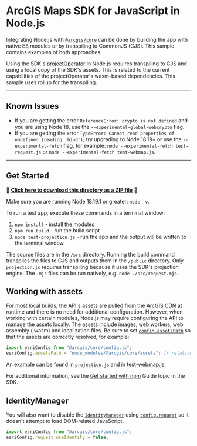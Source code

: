 # ArcGIS Maps SDK for JavaScript in Node.js

Integrating Node.js with [`@arcgis/core`](https://www.npmjs.com/package/@arcgis/core) can be done by building the app with native ES modules or by transpiling to CommonJS (CJS). This sample contains examples of both approaches.

Using the SDK's [projectOperator](https://developers.arcgis.com/javascript/latest/api-reference/esri-geometry-operators-projectOperator.html) in Node.js requires transpiling to CJS and using a local copy of the SDK's assets. This is related to the current capabilities of the projectOperator's wasm-based dependencies. This sample uses rollup for the transpiling.

---

## Known Issues

- If you are getting the error `ReferenceError: crypto is not defined` and you are using Node 18, use the `--experimental-global-webcrypto` flag.
- If you are getting the error `TypeError: Cannot read properties of undefined (reading 'bind')`, try upgrading to Node 18.19+ or use the `--experimental-fetch` flag, for example: `node --experimental-fetch test-request.js` or `node --experimental-fetch test-webmap.js`.

---

## Get Started

📁 **[Click here to download this directory as a ZIP file](https://esri.github.io/jsapi-resources/zips/core-sample-jsapi-node.zip)** 📁

Make sure you are running Node 18.19.1 or greater: `node -v`.

To run a test app, execute these commands in a terminal window:

1. `npm install` - install the modules
2. `npm run build` - run the build script
3. `node test-projection.js` - run the app and the output will be written to the terminal window.

The source files are in the `/src` directory. Running the build command transpiles the files to CJS and outputs them in the `/public` directory. Only `projection.js` requires transpiling because it uses the SDK's projection engine. The `.mjs` files can be run natively, e.g. `node ./src/request.mjs`.

## Working with assets

For most local builds, the API's assets are pulled from the ArcGIS CDN at runtime and there is no need for additional configuration. However, when working with certain modules, Node.js may require configuring the API to manage the assets locally. The assets include images, web workers, web assembly (.wasm) and localization files. Be sure to set [`config.assetsPath`](https://developers.arcgis.com/javascript/latest/api-reference/esri-config.html#assetsPath) so that the assets are correctly resolved, for example:

```js
import esriConfig from "@arcgis/core/config.js";
esriConfig.assetsPath = "node_modules/@arcgis/core/assets"; // relative to when running in root
```

An example can be found in [`projection.js`](https://github.com/Esri/jsapi-resources/tree/main/core-samples/jsapi-node/src/projection.js#L6) and in [test-webmap.js](https://github.com/Esri/jsapi-resources/tree/main/core-samples/jsapi-node/test-webmap.js#L4-L5).

For additional information, see the [Get started with npm](https://developers.arcgis.com/javascript/latest/get-started-npm/#api) Guide topic in the SDK.

## IdentityManager

You will also want to disable the [`IdentityManager`](https://developers.arcgis.com/javascript/latest/api-reference/esri-identity-IdentityManager.html) using [`config.request`](https://developers.arcgis.com/javascript/latest/api-reference/esri-config.html#request) so it doesn't attempt to load DOM-related JavaScript.

```js
import esriConfig from "@arcgis/core/config.js";
esriConfig.request.useIdentity = false;
```

